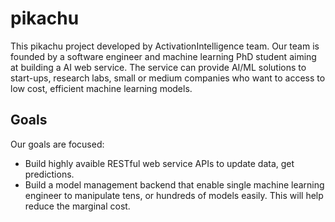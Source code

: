 # pikachu
This pikachu project developed by ActivationIntelligence team.
Our team is founded by a software engineer and machine learning PhD student aiming at building a AI web service.
The service can provide AI/ML solutions to start-ups, research labs, small or medium companies who want to access to low cost, efficient machine learning models.

## Goals
Our goals are focused:
* Build highly avaible RESTful web service APIs to update data, get predictions.
* Build a model management backend that enable single machine learning engineer to manipulate tens, or hundreds of models easily. This will help reduce the marginal cost.
